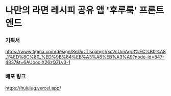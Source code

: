 # 나만의 라면 레시피 공유 앱 '후루룩' 프론트엔드

### 기획서
https://www.figma.com/design/8nDuzTlsqahg1VkcVcUmAq/3%EC%B0%A8_1%ED%8C%80_%ED%9B%84%EB%A3%A8%EB%A3%A9?node-id=847-4837&t=6AUoooiX26zQZLv3-1

### 배포 링크
https://hululug.vercel.app/ 
